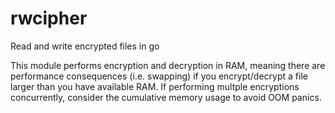 # rwcipher
Read and write encrypted files in go

This module performs encryption and decryption in RAM, meaning there are performance consequences (i.e. swapping) if you encrypt/decrypt a file larger than you have available RAM. If performing multple encryptions concurrently, consider the cumulative memory usage to avoid OOM panics.